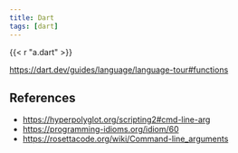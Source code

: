 ```yaml
---
title: Dart
tags: [dart]
---
```


{{< r "a.dart" >}}

<https://dart.dev/guides/language/language-tour#functions>

## References

- <https://hyperpolyglot.org/scripting2#cmd-line-arg>
- <https://programming-idioms.org/idiom/60>
- <https://rosettacode.org/wiki/Command-line_arguments>
